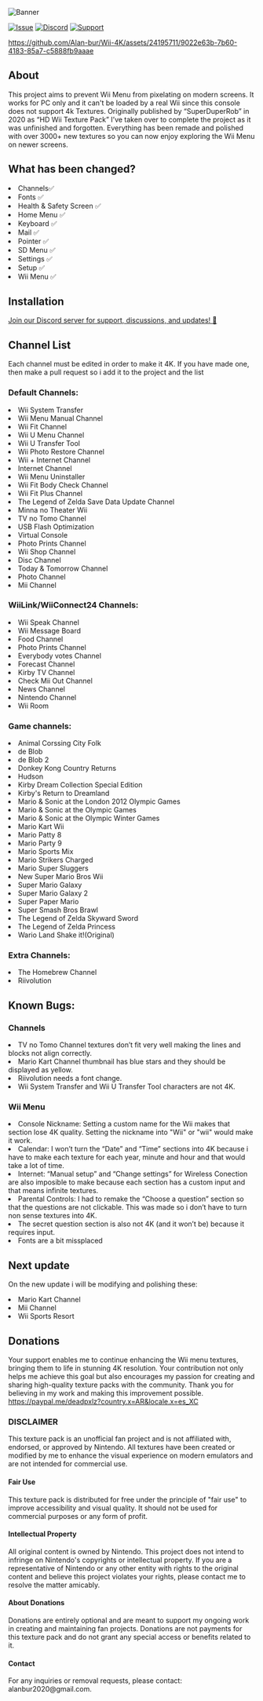![Banner](https://github.com/user-attachments/assets/8d97a02c-f609-457c-aa7b-4ef1a47a042f)

[![Issue](https://github.com/user-attachments/assets/327a825f-8169-4687-9d9a-3e8d0d5e1fa2)](https://github.com/Alan-bur/WM4K/issues/new)
[![Discord](https://github.com/user-attachments/assets/9fac2430-5425-4c37-b75c-4a3500c8c7e7)](https://discord.gg/6sCNcn3FjV)
[![Support](https://github.com/user-attachments/assets/b77a9512-1a66-4823-aea9-95b500a4cf42)](https://patreon.com/abur?utm_medium=unknown&utm_source=join_link&utm_campaign=creatorshare_creator&utm_content=copyLink)

https://github.com/Alan-bur/Wii-4K/assets/24195711/9022e63b-7b60-4183-85a7-c5888fb9aaae

## About
This project aims to prevent Wii Menu from pixelating on modern screens. It works for PC only and it can't be loaded by a real Wii since this console does not support 4k Textures. Originally published by “SuperDuperRob” in 2020 as “HD Wii Texture Pack” I’ve taken over to complete the project as it was unfinished and forgotten. Everything has been remade and polished with over 3000+ new textures so you can now enjoy exploring the Wii Menu on newer screens.

## What has been changed?
<li>Channels✅</li>
<li>Fonts ✅</li>
<li>Health & Safety Screen ✅</li>
<li>Home Menu ✅</li>
<li>Keyboard ✅</li>
<li>Mail ✅</li>
<li>Pointer ✅</li>
<li>SD Menu ✅</li>
<li>Settings ✅</li>
<li>Setup ✅</li>
<li>Wii Menu ✅</li>


## Installation
[Join our Discord server for support, discussions, and updates! 🚀](https://discord.gg/6sCNcn3FjV)

## Channel List
Each channel must be edited in order to make it 4K. If you have made one, then make a pull request so i add it to the project and the list<br>

### Default Channels:
<li>Wii System Transfer</li>
<li>Wii Menu Manual Channel</li>
<li>Wii Fit Channel</li>
<li>Wii U Menu Channel</li>
<li>Wii U Transfer Tool</li>
<li>Wii Photo Restore Channel</li>
<li>Wii + Internet Channel</li>
<li>Internet Channel</li>
<li>Wii Menu Uninstaller</li>
<li>Wii Fit Body Check Channel</li>
<li>Wii Fit Plus Channel</li>
<li>The Legend of Zelda Save Data Update Channel</li>
<li>Minna no Theater Wii</li>
<li>TV no Tomo Channel</li>
<li>USB Flash Optimization</li>
<li>Virtual Console</li>
<li>Photo Prints Channel</li>
<li>Wii Shop Channel</li>
<li>Disc Channel</li>
<li>Today & Tomorrow Channel</li>
<li>Photo Channel</li>
<li>Mii Channel</li>

### WiiLink/WiiConnect24 Channels:
<li>Wii Speak Channel</li>
<li>Wii Message Board</li>
<li>Food Channel</li>
<li>Photo Prints Channel</li>
<li>Everybody votes Channel</li>
<li>Forecast Channel</li>
<li>Kirby TV Channel</li>
<li>Check Mii Out Channel</li>
<li>News Channel</li>
<li>Nintendo Channel</li>
<li>Wii Room</li>

### Game channels:
<li>Animal Corssing City Folk</li>
<li>de Blob</li>
<li>de Blob 2</li>
<li>Donkey Kong Country Returns</li>
<li>Hudson</li>
<li>Kirby Dream Collection Special Edition</li>
<li>Kirby's Return to Dreamland</li>
<li>Mario & Sonic at the London 2012 Olympic Games</li>
<li>Mario & Sonic at the Olympic Games</li>
<li>Mario & Sonic at the Olympic Winter Games</li>
<li>Mario Kart Wii</li>
<li>Mario Patty 8</li>
<li>Mario Party 9</li>
<li>Mario Sports Mix</li>
<li>Mario Strikers Charged</li>
<li>Mario Super Sluggers</li>
<li>New Super Mario Bros Wii</li>
<li>Super Mario Galaxy</li>
<li>Super Mario Galaxy 2</li>
<li>Super Paper Mario</li>
<li>Super Smash Bros Brawl</li>
<li>The Legend of Zelda Skyward Sword</li>
<li>The Legend of Zelda Princess</li>
<li>Wario Land Shake it!(Original)</li>

### Extra Channels:
<li>The Homebrew Channel</li>
<li>Riivolution</li>

## Known Bugs:

### Channels
<li>TV no Tomo Channel textures don’t fit very well making the lines and blocks not align correctly.</li>
<li>Mario Kart Channel thumbnail has blue stars and they should be displayed as yellow.</li>
<li>Riivolution needs a font change.</li>
<li>Wii System Transfer and Wii U Transfer Tool characters are not 4K.</li>

### Wii Menu
<li> Console Nickname: Setting a custom name for the Wii makes that section lose 4K quality. Setting the nickname into "Wii" or "wii" would make it work. </li>
<li> Calendar: I won’t turn the “Date” and “Time” sections into 4K because i have to make each texture for each year, minute and hour and that would take a lot of time. </li>
<li> Internet: “Manual setup” and “Change settings” for Wireless Conection are also imposible to make because each section has a custom input and that means infinite textures. </li>
<li> Parental Controls: I had to remake the “Choose a question” section so that the questions are not clickable. This was made so i don’t have to turn non sense textures into 4K. </li>
<li> The secret question section is also not 4K (and it won’t be) because it requires input. </li>
<li> Fonts are a bit missplaced </li>

## Next update
On the new update i will be modifying and polishing these:
<li>Mario Kart Channel</li>
<li>Mii Channel</li>
<li>Wii Sports Resort</li>

## Donations
Your support enables me to continue enhancing the Wii menu textures, bringing them to life in stunning 4K resolution. Your contribution not only helps me achieve this goal but also encourages my passion for creating and sharing high-quality texture packs with the community. Thank you for believing in my work and making this improvement possible. <br>
https://paypal.me/deadpxlz?country.x=AR&locale.x=es_XC

<h3>DISCLAIMER</h3>
This texture pack is an unofficial fan project and is not affiliated with, endorsed, or approved by Nintendo. All textures have been created or modified by me to enhance the visual experience on modern emulators and are not intended for commercial use.

<h4>Fair Use</h4>
This texture pack is distributed for free under the principle of "fair use" to improve accessibility and visual quality. It should not be used for commercial purposes or any form of profit.

<h4>Intellectual Property</h4>
All original content is owned by Nintendo. This project does not intend to infringe on Nintendo's copyrights or intellectual property. If you are a representative of Nintendo or any other entity with rights to the original content and believe this project violates your rights, please contact me to resolve the matter amicably.

<h4>About Donations</h4>
Donations are entirely optional and are meant to support my ongoing work in creating and maintaining fan projects. Donations are not payments for this texture pack and do not grant any special access or benefits related to it.

<h4>Contact</h4>
For any inquiries or removal requests, please contact: alanbur2020@gmail.com.


